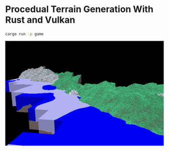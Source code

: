 # Procedual Terrain Generation With Rust and Vulkan

```sh
cargo run -p game
```

![Preview](https://raw.githubusercontent.com/NicoKandut/rust-stuff/master/vulkan-rust/.github/images/preview_15_08_2023.png)